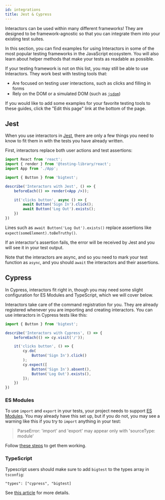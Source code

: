 ```yaml
---
id: integrations
title: Jest & Cypress
---
```


Interactors can be used within many different frameworks!
They are designed to be framework-agnostic so that you can integrate them into your existing test suites.

In this section, you can find examples for using Interactors in some of the most popular testing frameworks in the JavaScript ecosystem. 
You will also learn about helper methods that make your tests as readable as possible.

If your testing framework is not on this list, you may still be able to use Interactors. They work best with testing tools that:

- Are focused on testing user interactions, such as clicks and filling in forms
- Rely on the DOM or a simulated DOM (such as [`jsdom`](https://github.com/jsdom/jsdom))

If you would like to add some examples for your favorite testing tools to these guides, click the "Edit this page" link at the bottom of the page.

## Jest

When you use interactors in [Jest](https://jestjs.io/), there are only a few things you need to know to fit them in with the tests you have already written.

First, interactors replace both user actions and test assertions:

```jsx
import React from 'react';
import { render } from '@testing-library/react';
import App from './App';

import { Button } from 'bigtest';

describe('Interactors with Jest', () => {
    beforeEach(() => render(<App />));

    it('clicks button', async () => {
        await Button('Sign In').click();
        await Button('Log Out').exists();
    })
})
```

Lines such as `await Button('Log Out').exists()` replace assertions like `expect(someElement).toBeTruthy()`.

If an interactor's assertion fails, the error will be received by Jest and you will see it in your test output.

Note that the interactors are async, and so you need to mark your test function as `async`, and you should `await` the interactors and their assertions.

## Cypress

In Cypress, interactors fit right in, though you may need some slight configuration for ES Modules and TypeScript, which we will cover below.

Interactors take care of the command registration for you. They are already registered whenever you are importing and creating interactors.
You can use interactors in Cypress tests like this:

```jsx
import { Button } from 'bigtest';

describe('Interactors with Cypress', () => {
    beforeEach(() => cy.visit('/'));

    it('clicks button', () => {
        cy.do(
            Button('Sign In').click()
        );
        cy.expect([
            Button('Sign In').absent(),
            Button('Log Out').exists(),
        ]);
    })
})
```

### ES Modules

To use `import` and `export` in your tests, your project needs to support [ES Modules](https://developer.mozilla.org/en-US/docs/Web/JavaScript/Guide/Modules). You may already have this set up, but if you do not, you may see a warning like this if you try to `import` anything in your test:

> ParseError: 'import' and 'export' may appear only with 'sourceType: module'

Follow [these steps](https://stackoverflow.com/questions/53650208/cypress-parseerror-import-and-export-may-appear-only-with-sourcetype-modu) to get them working.

### TypeScript

Typescript users should make sure to add `bigtest` to the types array in `tsconfig`:

```
"types": ["cypress", "bigtest]
```

See [this article](https://glebbahmutov.com/blog/use-typescript-with-cypress/#transpile-typescript-using-webpack) for more details.

<!-- TODO check this for accuracy and see if these are the correct links. -->

